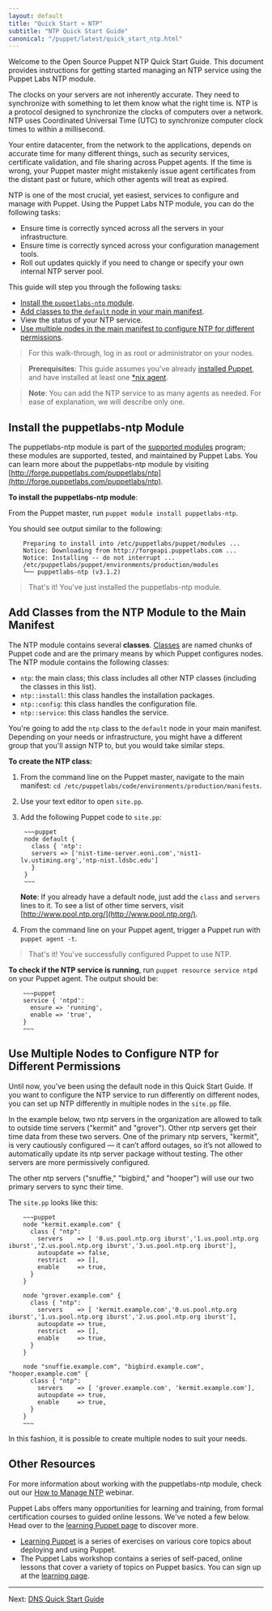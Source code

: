 ```yaml
---
layout: default
title: "Quick Start » NTP"
subtitle: "NTP Quick Start Guide"
canonical: "/puppet/latest/quick_start_ntp.html"
---
```


[downloads]: http://info.puppetlabs.com/download-pe.html
[sys_req]: ./install_system_requirements.html
[agent_install]: ./install_agents.html
[install_overview]: ./install_basic.html

Welcome to the Open Source Puppet NTP Quick Start Guide. This document provides instructions for getting started managing an NTP service using the Puppet Labs NTP module.

The clocks on your servers are not inherently accurate. They need to synchronize with something to let them know what the right time is. NTP is a protocol designed to synchronize the clocks of computers over a network. NTP uses Coordinated Universal Time (UTC) to synchronize computer clock times to within a millisecond.

Your entire datacenter, from the network to the applications, depends on accurate time for many different things, such as security services, certificate validation, and file sharing across Puppet agents. If the time is wrong, your Puppet master might mistakenly issue agent certificates from the distant past or future, which other agents will treat as expired.

NTP is one of the most crucial, yet easiest, services to configure and manage with Puppet. Using the Puppet Labs NTP module, you can do the following tasks:

* Ensure time is correctly synced across all the servers in your infrastructure.
* Ensure time is correctly synced across your configuration management tools.
* Roll out updates quickly if you need to change or specify your own internal NTP server pool.

This guide will step you through the following tasks: 

* [Install the `puppetlabs-ntp` module](#install-the-puppetlabs-ntp-module).
* [Add classes to the `default` node in your main manifest](#use-the-main-manifest-to-add-classes-from-the-ntp-module).
* View the status of your NTP service.
* [Use multiple nodes in the main manifest to configure NTP for different permissions](#use-multiple-nodes-to-configure-ntp-for-different-permissions).

> For this walk-through, log in as root or administrator on your nodes.

> **Prerequisites**: This guide assumes you've already [installed Puppet](https://docs.puppetlabs.com/puppetserver/2.1/install_from_packages.html), and have installed at least one [*nix agent](https://docs.puppetlabs.com/puppet/4.2/reference/install_linux.html).

>**Note**: You can add the NTP service to as many agents as needed. For ease of explanation, we will describe only one.

## Install the puppetlabs-ntp Module

The puppetlabs-ntp module is part of the [supported modules](http://forge.puppetlabs.com/supported) program; these modules are supported, tested, and maintained by Puppet Labs. You can learn more about the puppetlabs-ntp module by visiting [http://forge.puppetlabs.com/puppetlabs/ntp](http://forge.puppetlabs.com/puppetlabs/ntp).

**To install the puppetlabs-ntp module**:

From the Puppet master, run `puppet module install puppetlabs-ntp`.

You should see output similar to the following:

        Preparing to install into /etc/puppetlabs/puppet/modules ...
        Notice: Downloading from http://forgeapi.puppetlabs.com ...
        Notice: Installing -- do not interrupt ...
        /etc/puppetlabs/puppet/environments/production/modules
        └── puppetlabs-ntp (v3.1.2)

> That's it! You've just installed the puppetlabs-ntp module.

## Add Classes from the NTP Module to the Main Manifest


[classification_selector]: ./images/quick/classification_selector.png

The NTP module contains several **classes**. [Classes](../puppet/3/reference/lang_classes.html) are named chunks of Puppet code and are the primary means by which Puppet configures nodes. The NTP module contains the following classes:

* `ntp`: the main class; this class includes all other NTP classes (including the classes in this list).
* `ntp::install`: this class handles the installation packages.
* `ntp::config`: this class handles the configuration file.
* `ntp::service`: this class handles the service.

You're going to add the `ntp` class to the `default` node in your main manifest. Depending on your needs or infrastructure, you might have a different group that you'll assign NTP to, but you would take similar steps.

**To create the NTP class:**

1. From the command line on the Puppet master, navigate to the main manifest: `cd /etc/puppetlabs/code/environments/production/manifests`.
2. Use your text editor to open `site.pp`. 
3. Add the following Puppet code to `site.pp`:

		~~~puppet
		node default {        									 
		  class { 'ntp':       									 
		  servers => ['nist-time-server.eoni.com','nist1-lv.ustiming.org','ntp-nist.ldsbc.edu']
		  }						
		}
		~~~

   **Note**: If you already have a default node, just add the `class` and `servers` lines to it.
   To see a list of other time servers, visit [http://www.pool.ntp.org/](http://www.pool.ntp.org/).

4. From the command line on your Puppet agent, trigger a Puppet run with `puppet agent -t`.

> That's it! You've successfully configured Puppet to use NTP.

**To check if the NTP service is running**, run `puppet resource service ntpd` on your Puppet agent. The output should be:

		~~~puppet
		service { 'ntpd':
		  ensure => 'running',
		  enable => 'true',
		}
		~~~

## Use Multiple Nodes to Configure NTP for Different Permissions

Until now, you've been using the default node in this Quick Start Guide. If you want to configure the NTP service to run differently on different nodes, you can set up NTP differently in multiple nodes in the `site.pp` file.

In the example below, two ntp servers in the organization are allowed to talk to outside time servers ("kermit" and "grover"). Other ntp servers get their time data from these two servers. One of the primary ntp servers, "kermit", is very cautiously configured — it can’t afford outages, so it’s not allowed to automatically update its ntp server package without testing. The other servers are more permissively configured.

The other ntp servers ("snuffie," "bigbird," and "hooper") will use our two primary servers to sync their time.

The `site.pp` looks like this:

		~~~puppet
		node "kermit.example.com" {
		  class { "ntp":
			servers    => [ '0.us.pool.ntp.org iburst','1.us.pool.ntp.org iburst','2.us.pool.ntp.org iburst','3.us.pool.ntp.org iburst'],
			autoupdate => false,
			restrict   => [],
			enable     => true,
		  }
		}

		node "grover.example.com" {
		  class { "ntp":
			servers    => [ 'kermit.example.com','0.us.pool.ntp.org iburst','1.us.pool.ntp.org iburst','2.us.pool.ntp.org iburst'],
			autoupdate => true,
			restrict   => [],
			enable     => true,
		  }
		}

		node "snuffie.example.com", "bigbird.example.com", "hooper.example.com" {
		  class { "ntp":
			servers    => [ 'grover.example.com', 'kermit.example.com'],
			autoupdate => true,
			enable     => true,
		  }
		}
		~~~
	   
In this fashion, it is possible to create multiple nodes to suit your needs.

## Other Resources

For more information about working with the puppetlabs-ntp module, check out our [How to Manage NTP](http://puppetlabs.com/webinars/how-manage-ntp) webinar.

Puppet Labs offers many opportunities for learning and training, from formal certification courses to guided online lessons. We've noted a few below. Head over to the [learning Puppet page](https://puppetlabs.com/learn) to discover more.

* [Learning Puppet](http://docs.puppetlabs.com/learning/) is a series of exercises on various core topics about deploying and using Puppet.
* The Puppet Labs workshop contains a series of self-paced, online lessons that cover a variety of topics on Puppet basics. You can sign up at the [learning page](https://puppetlabs.com/learn).

----------

Next: [DNS Quick Start Guide](./quick_start_dns.html)
